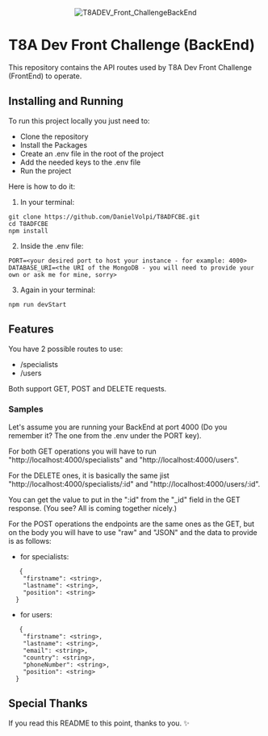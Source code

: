 <p align="center">
  <img src="https://github.com/DanielVolpi/T8ADFCBE/assets/21015934/0d88ca34-c919-4e28-b6e1-31a47bc9a242" alt="T8ADEV_Front_ChallengeBackEnd">
</p>

# T8A Dev Front Challenge (BackEnd)

This repository contains the API routes used by T8A Dev Front Challenge (FrontEnd) to operate.

## Installing and Running

To run this project locally you just need to:
* Clone the repository
* Install the Packages
* Create an .env file in the root of the project
* Add the needed keys to the .env file
* Run the project

Here is how to do it:

1) In your terminal:
```shell
git clone https://github.com/DanielVolpi/T8ADFCBE.git
cd T8ADFCBE
npm install
```

2) Inside the .env file:
```plaintext
PORT=<your desired port to host your instance - for example: 4000>
DATABASE_URI=<the URI of the MongoDB - you will need to provide your own or ask me for mine, sorry>
```

3) Again in your terminal:
```shell
npm run devStart
```

## Features

You have 2 possible routes to use:
* /specialists
* /users

Both support GET, POST and DELETE requests.

### Samples

Let's assume you are running your BackEnd at port 4000 (Do you remember it? The one from the .env under the PORT key).

For both GET operations you will have to run "http://localhost:4000/specialists" and "http://localhost:4000/users".

For the DELETE ones, it is basically the same jist "http://localhost:4000/specialists/:id" and "http://localhost:4000/users/:id".

You can get the value to put in the ":id" from the "_id" field in the GET response. (You see? All is coming together nicely.)

For the POST operations the endpoints are the same ones as the GET, but on the body you will have to use "raw" and "JSON" and the data to provide is as follows:

* for specialists:
```shell
   {
    "firstname": <string>,
    "lastname": <string>,
    "position": <string>
  }
```
* for users:
```shell
   {
    "firstname": <string>,
    "lastname": <string>,
    "email": <string>,
    "country": <string>,
    "phoneNumber": <string>,
    "position": <string>
  }
```

## Special Thanks

If you read this README to this point, thanks to you. ✨
